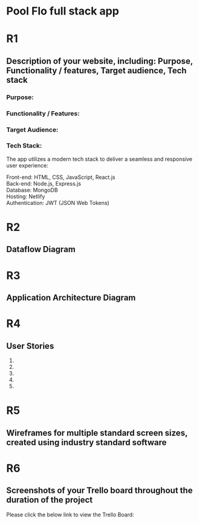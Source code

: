 # Pool Flo full stack app 

# **R1**
## Description of your website, including: Purpose, Functionality / features, Target audience, Tech stack

### Purpose:


### Functionality / Features:


### Target Audience:


### Tech Stack:
The app utilizes a modern tech stack to deliver a seamless and responsive user experience:

Front-end: HTML, CSS, JavaScript, React.js
<br>
Back-end: Node.js, Express.js
<br>
Database: MongoDB
<br>
Hosting: Netlify
<br>
Authentication: JWT (JSON Web Tokens)


# **R2**	
## Dataflow Diagram

# **R3**	
## Application Architecture Diagram

# **R4**	
## User Stories

1. 

2. 

3.  

4. 

5. 

# **R5**	
## Wireframes for multiple standard screen sizes, created using industry standard software


# **R6**	
## Screenshots of your Trello board throughout the duration of the project

Please click the below link to view the Trello Board:
